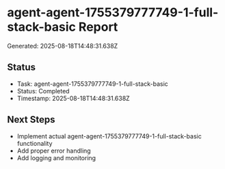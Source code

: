 # agent-agent-1755379777749-1-full-stack-basic Report

Generated: 2025-08-18T14:48:31.638Z

## Status
- Task: agent-agent-1755379777749-1-full-stack-basic
- Status: Completed
- Timestamp: 2025-08-18T14:48:31.638Z

## Next Steps
- Implement actual agent-agent-1755379777749-1-full-stack-basic functionality
- Add proper error handling
- Add logging and monitoring
